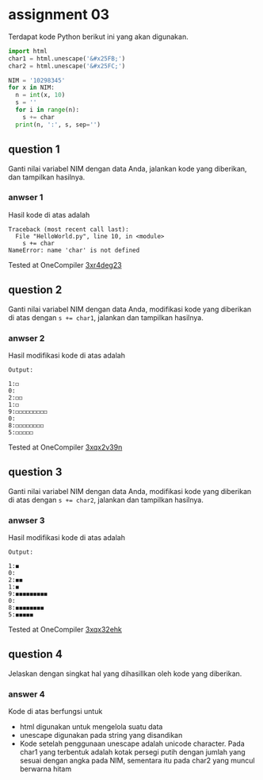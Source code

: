 # assignment 03
Terdapat kode Python berikut ini yang akan digunakan.
```python
import html
char1 = html.unescape('&#x25FB;')
char2 = html.unescape('&#x25FC;')

NIM = '10298345'
for x in NIM:
  n = int(x, 10)
  s = ''
  for i in range(n):
    s += char
  print(n, ':', s, sep='')
```

## question 1
Ganti nilai variabel NIM dengan data Anda, jalankan kode yang diberikan, dan tampilkan hasilnya.

### anwser 1
Hasil kode di atas adalah
```
Traceback (most recent call last):
  File "HelloWorld.py", line 10, in <module>
    s += char
NameError: name 'char' is not defined
```

Tested at OneCompiler [3xr4deg23](https://onecompiler.com/python/3xr4deg23)

## question 2
Ganti nilai variabel NIM dengan data Anda, modifikasi kode yang diberikan di atas dengan `s += char1`, jalankan dan tampilkan hasilnya.

### anwser 2
Hasil modifikasi kode di atas adalah
```
Output:

1:◻
0:
2:◻◻
1:◻
9:◻◻◻◻◻◻◻◻◻
0:
8:◻◻◻◻◻◻◻◻
5:◻◻◻◻◻
```

Tested at OneCompiler [3xqx2v39n](https://onecompiler.com/python/3xqx2v39n)

## question 3
Ganti nilai variabel NIM dengan data Anda, modifikasi kode yang diberikan di atas dengan `s += char2`, jalankan dan tampilkan hasilnya.

### anwser 3
Hasil modifikasi kode di atas adalah
```
Output:

1:◼
0:
2:◼◼
1:◼
9:◼◼◼◼◼◼◼◼◼
0:
8:◼◼◼◼◼◼◼◼
5:◼◼◼◼◼
```

Tested at OneCompiler [3xqx32ehk](https://onecompiler.com/python/3xqx32ehk)

## question 4
Jelaskan dengan singkat hal yang dihasillkan oleh kode yang diberikan.

### answer 4
Kode di atas berfungsi untuk
+ html digunakan untuk mengelola suatu data
+ unescape digunakan pada string yang disandikan
+ Kode setelah penggunaan unescape adalah unicode character. Pada char1 yang terbentuk adalah kotak persegi putih dengan jumlah yang sesuai dengan angka pada NIM, sementara itu pada char2 yang muncul berwarna hitam
